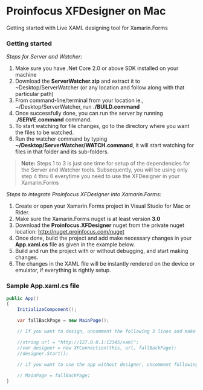 # Proinfocus XFDesigner on Mac
Getting started with Live XAML designing tool for Xamarin.Forms

### Getting started
*Steps for Server and Watcher:*
1. Make sure you have .Net Core 2.0 or above SDK installed on your machine
2. Download the **ServerWatcher.zip** and extract it to ~Desktop/ServerWatcher (or any location and follow along with that particular path)
3. From command-line/terminal from your location ie., ~/Desktop/ServerWatcher, run **./BUILD.command**
4. Once successfully done, you can run the server by running **./SERVE.command** command.
5. To start watching for file changes, go to the directory where you want the files to be watched.
6. Run the watcher command by typing **~/Desktop/ServerWatcher/WATCH.command**, it will start watching for files in that folder and its sub-folders.

> **Note:**
> Steps 1 to 3 is just one time for setup of the dependencies for the Server and Watcher tools.
> Subsequently, you will be using only step 4 thru 6 everytime you need to use the XFDesigner in your Xamarin.Forms


*Steps to integrate Proinfocus XFDesigner into Xamarin.Forms:*
1. Create or open your Xamarin.Forms project in Visual Studio for Mac or Rider.
2. Make sure the Xamarin.Forms nuget is at least version **3.0**
3. Download the **Proinfocus.XFDesigner** nuget from the private nuget location: http://nuget.proinfocus.com/nuget
4. Once done, build the project and add make necessary changes in your **App.xaml.cs** file as given in the example below.
5. Build and run the project with or without debugging, and start making changes.
6. The changes in the XAML file will be instantly rendered on the device or emulator, if everything is rightly setup.

### Sample App.xaml.cs file
```C#
public App()
{
    InitializeComponent();

    var fallBackPage = new MainPage();

    // If you want to design, uncomment the following 3 lines and make sure, the url is working.

    //string url = "http://127.0.0.1:12345/xaml";
    //var designer = new XFConnection(this, url, fallBackPage);
    //designer.Start();

    // if you want to use the app without designer, uncomment following line
    
    // MainPage = fallBackPage;
}
```

